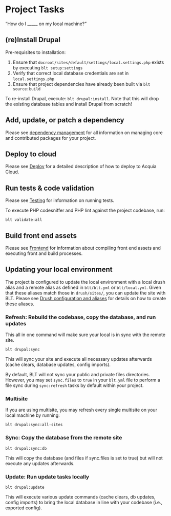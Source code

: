 # Project Tasks

“How do I _____ on my local machine?”

## (re)Install Drupal

Pre-requisites to installation:

1. Ensure that `docroot/sites/default/settings/local.settings.php` exists by executing `blt setup:settings`
1. Verify that correct local database credentials are set in `local.settings.php`
1. Ensure that project dependencies have already been built via `blt source:build`

To re-install Drupal, execute: `blt drupal:install`. Note that this will drop the existing database tables and install Drupal from scratch!

## Add, update, or patch a dependency

Please see [dependency management](dependency-management.md) for all information on managing core and contributed packages for your project.

## Deploy to cloud

Please see [Deploy](deploy.md) for a detailed description of how to deploy to Acquia Cloud.

## Run tests & code validation

Please see [Testing](testing.md) for information on running tests.

To execute PHP codesniffer and PHP lint against the project codebase, run:

    blt validate:all

## Build front end assets

Please see [Frontend](frontend.md) for information about compiling front end assets and executing front and build processes.

## Updating your local environment

The project is configured to update the local environment with a local drush alias and a remote alias as defined in `blt/blt.yml` or `blt/local.yml`. Given that these aliases match those in `drush/sites/`, you can update the site with BLT. Please see [Drush configuration and aliases](drush.md) for details on how to create these aliases.

### Refresh: Rebuild the codebase, copy the database, and run updates

This all in one command will make sure your local is in sync with the remote site.

    blt drupal:sync

This will sync your site and execute all necessary updates afterwards (cache clears, database updates, config imports).

By default, BLT will not sync your public and private files directories. However, you may set `sync.files` to `true` in your `blt.yml` file to perform a file sync during `sync:refresh` tasks by default
within your project.

### Multisite

If you are using multisite, you may refresh every single multisite on your local machine by running:

    blt drupal:sync:all-sites

### Sync: Copy the database from the remote site

    blt drupal:sync:db

This will copy the database (and files if sync.files is set to true) but will not execute any updates afterwards.

### Update: Run update tasks locally

    blt drupal:update

This will execute various update commands (cache clears, db updates, config imports) to bring the local database in line with your codebase (i.e., exported config).
